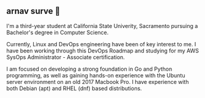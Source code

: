 ## arnav surve 🪬

I'm a third-year student at California State Univerity, Sacramento pursuing a Bachelor's degree in Computer Science.

Currently, Linux and DevOps engineering have been of key interest to me. I have been working through this DevOps Roadmap and studying for my AWS SysOps Administrator - Associate certification.

I am focused on developing a strong foundation in Go and Python programming, as well as gaining hands-on experience with the Ubuntu server environment on an old 2017 Macbook Pro. I have experience with both Debian (apt) and RHEL (dnf) based distributions.



<!--
**arnavsurve/arnavsurve** is a ✨ _special_ ✨ repository because its `README.md` (this file) appears on your GitHub profile.

Here are some ideas to get you started:

- 🔭 I’m currently working on ...
- 🌱 I’m currently learning ...
- 👯 I’m looking to collaborate on ...
- 🤔 I’m looking for help with ...
- 💬 Ask me about ...
- 📫 How to reach me: ...
- 😄 Pronouns: ...
- ⚡ Fun fact: ...
-->
